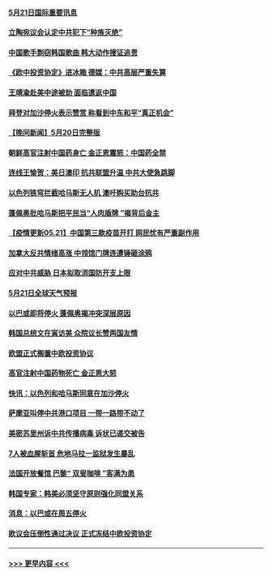 #### [5月21日国际重要讯息](../pages/prog202/a103124537.md?t=05212151) 
#### [立陶宛议会认定中共犯下“种族灭绝”](../pages/prog202/a103124503.md?t=05212151) 
#### [中国歌手剽窃韩国歌曲 韩大动作搜证追责](../pages/prog202/a103124486.md?t=05212151) 
#### [《欧中投资协定》进冰箱 德媒：中共高层严重失算](../pages/prog202/a103124452.md?t=05212151) 
#### [王靖渝赴美中途被劫 面临遣返中国](../pages/prog202/a103124402.md?t=05212151) 
#### [拜登对加沙停火表示赞赏 称看到中东和平“真正机会”](../pages/prog202/a103124279.md?t=05212151) 
#### [【晚间新闻】5月20日完整版](../pages/prog202/a103124348.md?t=05212151) 
#### [朝鲜高官注射中国药身亡 金正恩震怒：中国药全禁](../pages/prog202/a103124308.md?t=05212151) 
#### [连线王愉贺：美日澳印 抗共联盟升温 中共大使急跳脚](../pages/prog202/a103123484.md?t=05212151) 
#### [以色列铁穹拦截哈马斯无人机 澳吁购买助台抗共](../pages/prog202/a103123349.md?t=05212151) 
#### [蓬佩奥批哈马斯把平民当“人肉盾牌 ”揭背后金主](../pages/prog202/a103123348.md?t=05212151) 
#### [【疫情更新05.21】中国第三款疫苗开打 网民忧有严重副作用](../pages/prog202/a103114528.md?t=05212151) 
#### [加拿大反共情绪高涨 中领馆门牌连遭锤砸涂鸦](../pages/prog202/a103124251.md?t=05212151) 
#### [应对中共威胁 日本拟取消国防开支上限](../pages/prog202/a103124136.md?t=05212151) 
#### [5月21日全球天气预报](../pages/prog202/a103124240.md?t=05212151) 
#### [以巴或即将停火 蓬佩奥揭冲突深层原因](../pages/prog202/a103124223.md?t=05212151) 
#### [韩国总统文在寅访美 众院议长赞两国友情](../pages/prog202/a103124228.md?t=05212151) 
#### [欧盟正式搁置中欧投资协议](../pages/prog202/a103124225.md?t=05212151) 
#### [高官注射中国药物死亡 金正恩大怒](../pages/prog202/a103124218.md?t=05212151) 
#### [快讯：以色列和哈马斯同意在加沙停火](../pages/prog202/a103124168.md?t=05212151) 
#### [萨摩亚叫停中共港口项目 一带一路带不动了](../pages/prog202/a103124213.md?t=05212151) 
#### [美密苏里州诉中共传播病毒 诉状已递交被告](../pages/prog202/a103124164.md?t=05212151) 
#### [7人被血腥斩首 危地马拉一监狱发生暴乱](../pages/prog202/a103124157.md?t=05212151) 
#### [法国开放餐馆 巴黎“ 双叟咖啡 ”客满为患](../pages/prog202/a103124166.md?t=05212151) 
#### [韩国专家：韩美必须坚守原则强化同盟关系](../pages/prog202/a103124178.md?t=05212151) 
#### [消息：以巴或在周五停火](../pages/prog202/a103124109.md?t=05212151) 
#### [欧议会压倒性通过决议 正式冻结中欧投资协定](../pages/prog202/a103124057.md?t=05212151) 

----
#### [ >>> 更早内容 <<< ](../indexes/prog202-earlier.md)
